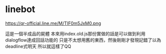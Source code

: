 # linebot
https://qr-official.line.me/M/TIF0m5JxM0.png

這是一個半成品的屍體
本來用index.old.js那份實做的話是可以做到利用dialogflow達成回話功能的
只是不太想用舊的東西，然後剛剛才發現記錯了以為deadline式明天
所以就這樣了QQ
